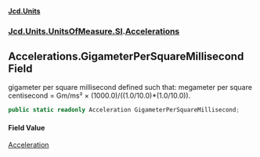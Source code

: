 #### [Jcd.Units](index.md 'index')
### [Jcd.Units.UnitsOfMeasure.SI](Jcd.Units.UnitsOfMeasure.SI.md 'Jcd.Units.UnitsOfMeasure.SI').[Accelerations](Accelerations.md 'Jcd.Units.UnitsOfMeasure.SI.Accelerations')

## Accelerations.GigameterPerSquareMillisecond Field

gigameter per square millisecond defined such that: megameter per square centisecond = Gm/ms² ×
(1000.0)/((1.0/10.0)*(1.0/10.0)).

```csharp
public static readonly Acceleration GigameterPerSquareMillisecond;
```

#### Field Value
[Acceleration](Acceleration.md 'Jcd.Units.UnitTypes.Acceleration')